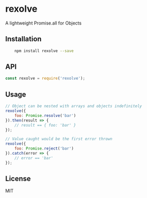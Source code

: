 # rexolve
A lightweight Promise.all for Objects

## Installation

```sh
    npm install rexolve --save
```

## API
```javascript
const rexolve = require('rexolve');
```

## Usage

```javascript
// Object can be nested with arrays and objects indefinitely
rexolve({
    foo: Promise.resolve('bar')
}).then(result => {
    // result == { foo: 'bar' }
});

// Value caught would be the first error thrown
rexolve({
    foo: Promise.reject('bar')
}).catch(error => {
    // error == 'bar'
});
```

## License

MIT
